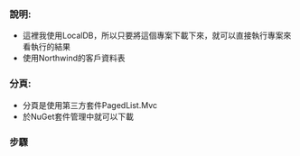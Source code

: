 ### 說明:
* 這裡我使用LocalDB，所以只要將這個專案下載下來，就可以直接執行專案來看執行的結果
* 使用Northwind的客戶資料表

### 分頁:
* 分頁是使用第三方套件PagedList.Mvc
* 於NuGet套件管理中就可以下載

### 步驟

